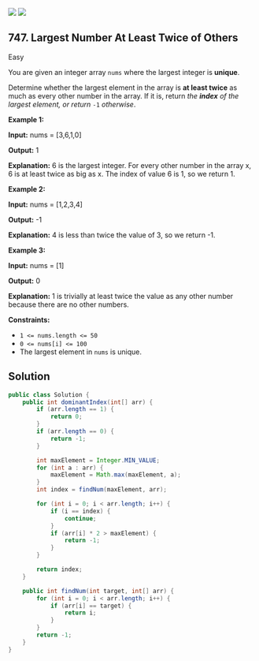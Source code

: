 [![](https://img.shields.io/github/stars/javadev/LeetCode-in-Java?label=Stars&style=flat-square)](https://github.com/javadev/LeetCode-in-Java)
[![](https://img.shields.io/github/forks/javadev/LeetCode-in-Java?label=Fork%20me%20on%20GitHub%20&style=flat-square)](https://github.com/javadev/LeetCode-in-Java/fork)

## 747\. Largest Number At Least Twice of Others

Easy

You are given an integer array `nums` where the largest integer is **unique**.

Determine whether the largest element in the array is **at least twice** as much as every other number in the array. If it is, return _the **index** of the largest element, or return_ `-1` _otherwise_.

**Example 1:**

**Input:** nums = [3,6,1,0]

**Output:** 1

**Explanation:** 6 is the largest integer. For every other number in the array x, 6 is at least twice as big as x. The index of value 6 is 1, so we return 1.

**Example 2:**

**Input:** nums = [1,2,3,4]

**Output:** -1

**Explanation:** 4 is less than twice the value of 3, so we return -1.

**Example 3:**

**Input:** nums = [1]

**Output:** 0

**Explanation:** 1 is trivially at least twice the value as any other number because there are no other numbers.

**Constraints:**

*   `1 <= nums.length <= 50`
*   `0 <= nums[i] <= 100`
*   The largest element in `nums` is unique.

## Solution

```java
public class Solution {
    public int dominantIndex(int[] arr) {
        if (arr.length == 1) {
            return 0;
        }
        if (arr.length == 0) {
            return -1;
        }

        int maxElement = Integer.MIN_VALUE;
        for (int a : arr) {
            maxElement = Math.max(maxElement, a);
        }
        int index = findNum(maxElement, arr);

        for (int i = 0; i < arr.length; i++) {
            if (i == index) {
                continue;
            }
            if (arr[i] * 2 > maxElement) {
                return -1;
            }
        }

        return index;
    }

    public int findNum(int target, int[] arr) {
        for (int i = 0; i < arr.length; i++) {
            if (arr[i] == target) {
                return i;
            }
        }
        return -1;
    }
}
```